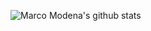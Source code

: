 ![Marco Modena's github stats](https://github-readme-stats.vercel.app/api?username=Anedom&show_icons=true&hide_border=true)
